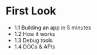 # First Look
 - 1.1 Building an app in 5 minutes
 - 1.2 How it works
 - 1.3 Debug tools
 - 1.4 DOCs & APIs

